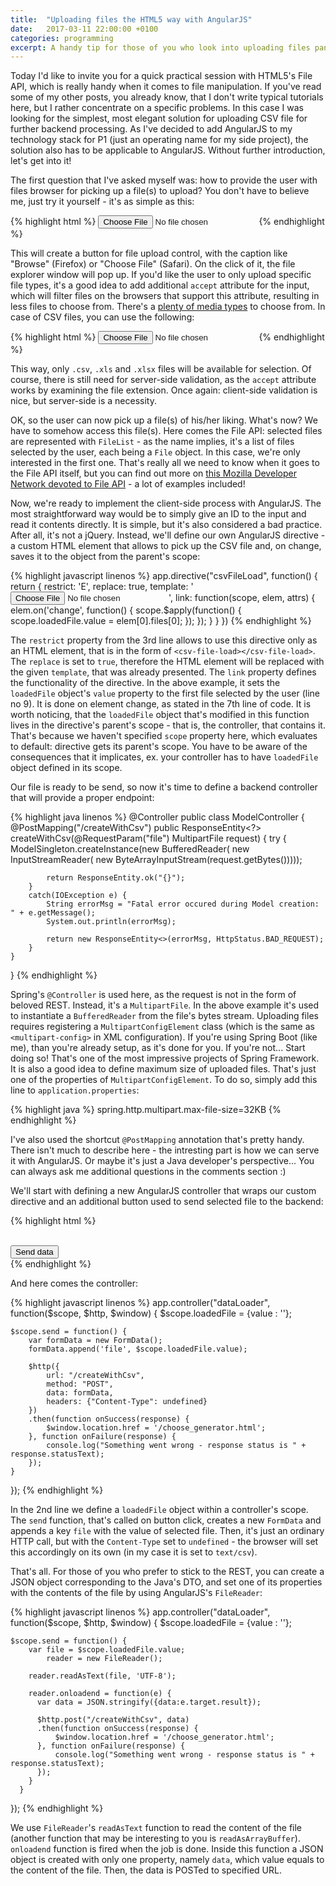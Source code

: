 ```yaml
---
title:  "Uploading files the HTML5 way with AngularJS"
date:   2017-03-11 22:00:00 +0100
categories: programming
excerpt: A handy tip for those of you who look into uploading files paneless with the use of latest HTML5's File API.
---
```


Today I'd like to invite you for a quick practical session with HTML5's File API, which is really handy when it comes to file manipulation. If you've read some of my other posts, you already know, that I don't write typical tutorials here, but I rather concentrate on a specific problems. In this case I was looking for the simplest, most elegant solution for uploading CSV file for further backend processing. As I've decided to add AngularJS to my technology stack for P1 (just an operating name for my side project), the solution also has to be applicable to AngularJS. Without further introduction, let's get into it!

The first question that I've asked myself was: how to provide the user with files browser for picking up a file(s) to upload? You don't have to believe me, just try it yourself - it's as simple as this:

{% highlight html %}
<input type="file" />
{% endhighlight %}

This will create a button for file upload control, with the caption like "Browse" (Firefox) or "Choose File" (Safari). On the click of it, the file explorer window will pop up. If you'd like the user to only upload specific file types, it's a good idea to add additional `accept` attribute for the input, which will filter files on the browsers that support this attribute, resulting in less files to choose from. There's a [plenty of media types](http://www.iana.org/assignments/media-types/media-types.xhtml) to choose from. In case of CSV files, you can use the following:

{% highlight html %}
<input type="file" accept=".csv, application/vnd.openxmlformats-officedocument.spreadsheetml.sheet, application/vnd.ms-excel" />
{% endhighlight %}

This way, only `.csv`, `.xls` and `.xlsx` files will be available for selection. Of course, there is still need for server-side validation, as the `accept` attribute works by examining the file extension. Once again: client-side validation is nice, but server-side is a necessity.

OK, so the user can now pick up a file(s) of his/her liking. What's now? We have to somehow access this file(s). Here comes the File API: selected files are represented with `FileList` - as the name implies, it's a list of files selected by the user, each being a `File` object. In this case, we're only interested in the first one. That's really all we need to know when it goes to the File API itself, but you can find out more on [this Mozilla Developer Network devoted to File API](https://developer.mozilla.org/en-US/docs/Using_files_from_web_applications) - a lot of examples included!

Now, we're ready to implement the client-side process with AngularJS. The most straightforward way would be to simply give an ID to the input and read it contents directly. It is simple, but it's also considered a bad practice. After all, it's not a jQuery. Instead, we'll define our own AngularJS directive - a custom HTML element that allows to pick up the CSV file and, on change, saves it to the object from the parent's scope:

{% highlight javascript linenos %}
app.directive("csvFileLoad", function() {
   	return {
     	  restrict: 'E',
     		replace: true,
     		template: '<input type="file" accept=".csv, application/vnd.openxmlformats-officedocument.spreadsheetml.sheet, application/vnd.ms-excel" />',
     		link: function(scope, elem, attrs) {
     			elem.on('change', function() {
     				scope.$apply(function() {
     					scope.loadedFile.value = elem[0].files[0];
     				});
     			});
     		}
   	}
})
{% endhighlight %}

The `restrict` property from the 3rd line allows to use this directive only as an HTML element, that is in the form of `<csv-file-load></csv-file-load>`. The `replace` is set to `true`, therefore the HTML element will be replaced with the given `template`, that was already presented. The `link` property defines the functionality of the directive. In the above example, it sets the `loadedFile` object's `value` property to the first file selected by the user (line no 9). It is done on element change, as stated in the 7th line of code. It is worth noticing, that the `loadedFile` object that's modified in this function lives in the directive's parent's scope - that is, the controller, that contains it. That's because we haven't specified `scope` property here, which evaluates to default: directive gets its parent's scope. You have to be aware of the consequences that it implicates, ex. your controller has to have `loadedFile` object defined in its scope.

Our file is ready to be send, so now it's time to define a backend controller that will provide a proper endpoint:

{% highlight java linenos %}
@Controller
public class ModelController {
    @PostMapping("/createWithCsv")
    public ResponseEntity<?> createWithCsv(@RequestParam("file") MultipartFile request) {
        try {
            ModelSingleton.createInstance(new BufferedReader(
                                          new InputStreamReader(
                                          new ByteArrayInputStream(request.getBytes()))));

            return ResponseEntity.ok("{}");
        }
        catch(IOException e) {
            String errorMsg = "Fatal error occured during Model creation: " + e.getMessage();
            System.out.println(errorMsg);

            return new ResponseEntity<>(errorMsg, HttpStatus.BAD_REQUEST);
        }
    }
}
{% endhighlight %}

Spring's `@Controller` is used here, as the request is not in the form of beloved REST. Instead, it's a `MultipartFile`. In the above example it's used to instantiate a `BufferedReader` from the file's bytes stream. Uploading files requires registering a `MultipartConfigElement` class (which is the same as `<multipart-config>` in XML configuration). If you're using Spring Boot (like me), than you're already setup, as it's done for you. If you're not... Start doing so! That's one of the most impressive projects of Spring Framework. It is also a good idea to define maximum size of uploaded files. That's just one of the properties of `MultipartConfigElement`. To do so, simply add this line to `application.properties`:

{% highlight java %}
spring.http.multipart.max-file-size=32KB
{% endhighlight %}

I've also used the shortcut `@PostMapping` annotation that's pretty handy. There isn't much to describe here - the intresting part is how we can serve it with AngularJS. Or maybe it's just a Java developer's perspective... You can always ask me additional questions in the comments section :)

We'll start with defining a new AngularJS controller that wraps our custom directive and an additional button used to send selected file to the backend:

{% highlight html %}
<div ng-controller="dataLoader">
  <csv-file-load></csv-file-load>
  <br/>
  <button ng-click="send()">Send data</button>
</div>
{% endhighlight %}

And here comes the controller:

{% highlight javascript linenos %}
app.controller("dataLoader", function($scope, $http, $window) {
    $scope.loadedFile = {value : ''};

    $scope.send = function() {
        var formData = new FormData();
        formData.append('file', $scope.loadedFile.value);

        $http({
            url: "/createWithCsv",
            method: "POST",
            data: formData,
            headers: {"Content-Type": undefined}
        })
        .then(function onSuccess(response) {
            $window.location.href = '/choose_generator.html';
        }, function onFailure(response) {
            console.log("Something went wrong - response status is " + response.statusText);
        });
    }
});
{% endhighlight %}

In the 2nd line we define a `loadedFile` object within a controller's scope. The `send` function, that's called on button click, creates a new `FormData` and appends a key `file` with the value of selected file. Then, it's just an ordinary HTTP call, but with the `Content-Type` set to `undefined` - the browser will set this accordingly on its own (in my case it is set to `text/csv`).

That's all. For those of you who prefer to stick to the REST, you can create a JSON object corresponding to the Java's DTO, and set one of its properties with the contents of the file by using AngularJS's `FileReader`:

{% highlight javascript linenos %}
app.controller("dataLoader", function($scope, $http, $window) {
    $scope.loadedFile = {value : ''};

    $scope.send = function() {
        var file = $scope.loadedFile.value;
            reader = new FileReader();

        reader.readAsText(file, 'UTF-8');

        reader.onloadend = function(e) {
          var data = JSON.stringify({data:e.target.result});

          $http.post("/createWithCsv", data)
          .then(function onSuccess(response) {
              $window.location.href = '/choose_generator.html';
          }, function onFailure(response) {
              console.log("Something went wrong - response status is " + response.statusText);
          });
        }
      }
});
{% endhighlight %}

We use `FileReader`'s `readAsText` function to read the content of the file (another function that may be interesting to you is `readAsArrayBuffer`). `onloadend` function is fired when the job is done. Inside this function a JSON object is created with only one property, namely `data`, which value equals to the content of the file. Then, the data is POSTed to specified URL.
